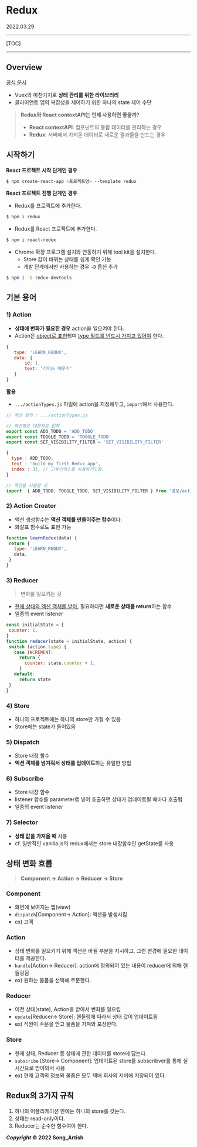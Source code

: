 # Redux

2022.03.29

---

[TOC]

---



## Overview

[공식 문서](https://redux.js.org/introduction/getting-started)

- Vuex와 마찬가지로 **상태 관리를 위한 라이브러리**
- 클라이언트 앱의 복잡성을 제어하기 위한 하나의 state 제어 수단

> **Redux와 React contextAPI는 언제 사용하면 좋을까?**
>
> - **React contextAPI**: 컴포넌트의 통합 데이터를 관리하는 경우
> - **Redux**: 서버에서 가져온 데이터로 새로운 결과물을 만드는 경우



## 시작하기

**React 프로젝트 시작 단계인 경우**

```bash
$ npm create-react-app <프로젝트명> --template redux
```

**React 프로젝트 진행 단계인 경우**

- Redux를 프로젝트에 추가한다.

```bash
$ npm i redux
```

- Redux를 React 프로젝트에 추가한다.

```bash
$ npm i react-redux
```

- Chrome 확장 프로그램 설치와 연동하기 위해 tool kit을 설치한다.
  - Store 값이 바뀌는 상태를 쉽게 확인 가능
  - 개발 단계에서만 사용하는 경우 `-D` 옵션 추가

```bash
$ npm i -D redux-devtools
```



## 기본 용어

### 1) Action

- **상태에 변화가 필요한 경우** action을 일으켜야 한다.
- Action은 <u>object로 표현</u>되며 <u>type 필드를 반드시 가지고 있어야</u> 한다.

```javascript
{
   type: 'LEARN_REDUX',
   data: {
       id: 1,
       text: '리덕스 배우기'
   }
}
```

**활용**

- `.../actionTypes.js` 파일에 action을 지정해두고, `import`해서 사용한다.

```javascript
// 액션 정의 : .../actionTypes.js 

// 액션명은 대문자로 입력
export const ADD_TODO = 'ADD_TODO'
export const TOGGLE_TODO = 'TOGGLE_TODO'
export const SET_VISIBILITY_FILTER = 'SET_VISIBILITY_FILTER'

{
  type : ADD_TODO,
  text : 'build my first Redux app',
  index : 33, // 고유인덱스를 사용하기도함.
}
```

```javascript
// 액션을 사용할 곳
import  { ADD_TODO, TOGGLE_TODO, SET_VISIBILITY_FILTER } from '경로/actionTypes'
```

### 2) Action Creator

- 액션 생성함수는 **액션 객체를 만들어주는 함수**이다.
- 화살표 함수로도 표현 가능

```javascript
function learnRedux(data) {
 return {
   type: 'LEARN_REDUX',
   data,
 }
}
```

### 3) Reducer

> 변화를 일으키는 것

- <u>현재 상태와 액션 객체를 받아</u>, 필요하다면 **새로운 상태를 return**하는 함수
- 일종의 event listener

```javascript
const initialState = {
 counter: 1,
}
function reducer(state = initialState, action) {
 switch (action.type) {
   case INCREMENT:
     return {
       counter: state.counter + 1,
     }
   default:
     return state
 }
}
```

### 4) Store

- 하나의 프로젝트에는 하나의 store만 가질 수 있음
- Store에는 state가 들어있음

### 5) Dispatch

- Store 내장 함수
- **액션 객체를 넘겨줘서 상태를 업데이트**하는 유일한 방법

### 6) Subscribe

- Store 내장 함수
- listener 함수를 parameter로 넣어 호출하면 상태가 업데이트될 때마다 호출됨
- 일종의 event listener

### 7) Selector

- **상태 값을 가져올 때** 사용
- cf. 일반적인 vanilla.js의 redux에서는 store 내장함수인 getState를 사용



## 상태 변화 흐름

> **Component -> Action -> Reducer -> Store**

### Component

- 화면에 보여지는 앱(view)
- `dispatch`[Component-> Action]: 액션을 발생시킴
- ex) 고객

### Action

- 상태 변화를 일으키기 위해 액션은 바뀔 부분을 지시하고, 그런 변경에 필요한 데이터를 제공한다.
- `handle`[Action-> Reducer]: action에 정의되어 있는 내용이 reducer에 의해 핸들링됨
- ex) 원하는 물품을 선택해 주문한다.

### Reducer

- 이전 상태(state), Action을 받아서 변화를 일으킴
- `update`[Reducer-> Store]: 핸들링에 따라서 상태 값이 업데이트됨
- ex) 직원이 주문을 받고 물품을 가져와 포장한다.

### Store

- 현재 상태, Reducer 등 상태에 관한 데이터를 store에 담는다.
- `subscribe` [Store-> Component]: 업데이트된 store를 subscribver를 통해 실시간으로 받아와서 사용
- ex) 현재 고객의 정보와 물품은 모두 택배 회사의 서버에 저장되어 있다.



## Redux의 3가지 규칙

1. 하나의 어플리케이션 안에는 하나의 store를 갖는다.
2. 상태는 read-only이다.
3. Reducer는 순수한 함수여야 한다.



***Copyright* © 2022 Song_Artish**